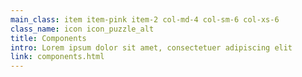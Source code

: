 ```yaml
---
main_class: item item-pink item-2 col-md-4 col-sm-6 col-xs-6
class_name: icon icon_puzzle_alt
title: Components
intro: Lorem ipsum dolor sit amet, consectetuer adipiscing elit
link: components.html
---
```

